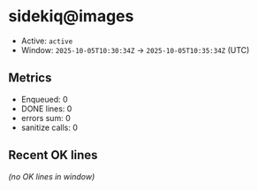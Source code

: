 # sidekiq@images

- Active: `active`
- Window: `2025-10-05T10:30:34Z` → `2025-10-05T10:35:34Z` (UTC)

## Metrics
- Enqueued: 0
- DONE lines: 0
- errors sum: 0
- sanitize calls: 0

## Recent OK lines
_(no OK lines in window)_
